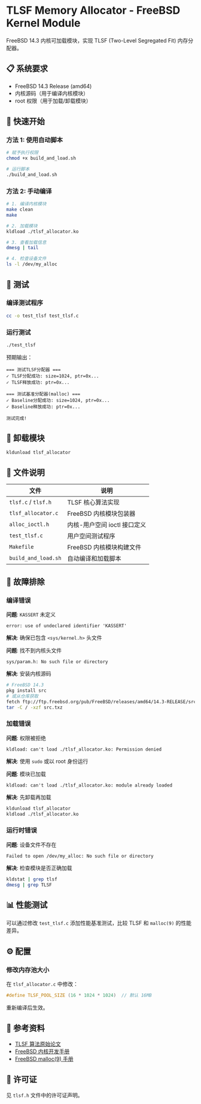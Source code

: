 # TLSF Memory Allocator - FreeBSD Kernel Module

FreeBSD 14.3 内核可加载模块，实现 TLSF (Two-Level Segregated Fit) 内存分配器。

## 📋 系统要求

- FreeBSD 14.3 Release (amd64)
- 内核源码（用于编译内核模块）
- root 权限（用于加载/卸载模块）

## 🚀 快速开始

### 方法 1: 使用自动脚本

```bash
# 赋予执行权限
chmod +x build_and_load.sh

# 运行脚本
./build_and_load.sh
```

### 方法 2: 手动编译

```bash
# 1. 编译内核模块
make clean
make

# 2. 加载模块
kldload ./tlsf_allocator.ko

# 3. 查看加载信息
dmesg | tail

# 4. 检查设备文件
ls -l /dev/my_alloc
```

## 🧪 测试

### 编译测试程序

```bash
cc -o test_tlsf test_tlsf.c
```

### 运行测试

```bash
./test_tlsf
```

预期输出：
```
=== 测试TLSF分配器 ===
✓ TLSF分配成功: size=1024, ptr=0x...
✓ TLSF释放成功: ptr=0x...

=== 测试基准分配器(malloc) ===
✓ Baseline分配成功: size=1024, ptr=0x...
✓ Baseline释放成功: ptr=0x...

测试完成!
```

## 🔧 卸载模块

```bash
kldunload tlsf_allocator
```

## 📁 文件说明

| 文件 | 说明 |
|------|------|
| `tlsf.c` / `tlsf.h` | TLSF 核心算法实现 |
| `tlsf_allocator.c` | FreeBSD 内核模块包装器 |
| `alloc_ioctl.h` | 内核-用户空间 ioctl 接口定义 |
| `test_tlsf.c` | 用户空间测试程序 |
| `Makefile` | FreeBSD 内核模块构建文件 |
| `build_and_load.sh` | 自动编译和加载脚本 |

## 🐛 故障排除

### 编译错误

**问题**: `KASSERT` 未定义
```
error: use of undeclared identifier 'KASSERT'
```

**解决**: 确保已包含 `<sys/kernel.h>` 头文件

**问题**: 找不到内核头文件
```
sys/param.h: No such file or directory
```

**解决**: 安装内核源码
```bash
# FreeBSD 14.3
pkg install src
# 或从仓库获取
fetch ftp://ftp.freebsd.org/pub/FreeBSD/releases/amd64/14.3-RELEASE/src.txz
tar -C / -xzf src.txz
```

### 加载错误

**问题**: 权限被拒绝
```
kldload: can't load ./tlsf_allocator.ko: Permission denied
```

**解决**: 使用 `sudo` 或以 root 身份运行

**问题**: 模块已加载
```
kldload: can't load ./tlsf_allocator.ko: module already loaded
```

**解决**: 先卸载再加载
```bash
kldunload tlsf_allocator
kldload ./tlsf_allocator.ko
```

### 运行时错误

**问题**: 设备文件不存在
```
Failed to open /dev/my_alloc: No such file or directory
```

**解决**: 检查模块是否正确加载
```bash
kldstat | grep tlsf
dmesg | grep TLSF
```

## 📊 性能测试

可以通过修改 `test_tlsf.c` 添加性能基准测试，比较 TLSF 和 `malloc(9)` 的性能差异。

## ⚙️ 配置

### 修改内存池大小

在 `tlsf_allocator.c` 中修改：
```c
#define TLSF_POOL_SIZE (16 * 1024 * 1024)  // 默认 16MB
```

重新编译后生效。

## 📖 参考资料

- [TLSF 算法原始论文](http://www.gii.upv.es/tlsf/main/docs)
- [FreeBSD 内核开发手册](https://docs.freebsd.org/en/books/developers-handbook/)
- [FreeBSD malloc(9) 手册](https://www.freebsd.org/cgi/man.cgi?query=malloc&sektion=9)

## 📝 许可证

见 `tlsf.h` 文件中的许可证声明。

